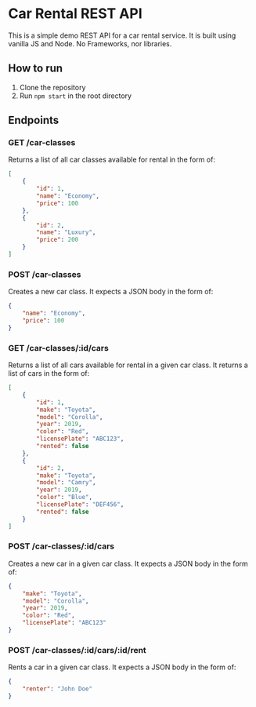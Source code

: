 # Car Rental REST API
This is a simple demo REST API for a car rental service. It is built using vanilla JS and Node. No Frameworks, nor libraries.

## How to run
1. Clone the repository
2. Run `npm start` in the root directory

## Endpoints
### GET /car-classes
Returns a list of all car classes available for rental in the form of:
```json
[
    {
        "id": 1,
        "name": "Economy",
        "price": 100
    },
    {
        "id": 2,
        "name": "Luxury",
        "price": 200
    }
]
```

### POST /car-classes
Creates a new car class. It expects a JSON body in the form of:
```json
{
    "name": "Economy",
    "price": 100
}
```

### GET /car-classes/:id/cars
Returns a list of all cars available for rental in a given car class. It returns a list of cars in the form of:
```json
[
    {
        "id": 1,
        "make": "Toyota",
        "model": "Corolla",
        "year": 2019,
        "color": "Red",
        "licensePlate": "ABC123",
        "rented": false
    },
    {
        "id": 2,
        "make": "Toyota",
        "model": "Camry",
        "year": 2019,
        "color": "Blue",
        "licensePlate": "DEF456",
        "rented": false
    }
]
```


### POST /car-classes/:id/cars
Creates a new car in a given car class. It expects a JSON body in the form of:
```json
{
    "make": "Toyota",
    "model": "Corolla",
    "year": 2019,
    "color": "Red",
    "licensePlate": "ABC123"
}
```

### POST /car-classes/:id/cars/:id/rent
Rents a car in a given car class. It expects a JSON body in the form of:
```json
{
    "renter": "John Doe"
}
```